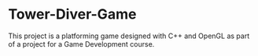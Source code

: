 # Tower-Diver-Game
This project is a platforming game designed with C++ and OpenGL as part of a project for a Game Development course.

